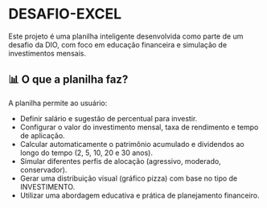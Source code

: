 # DESAFIO-EXCEL

Este projeto é uma planilha inteligente desenvolvida como parte de um desafio da DIO, com foco em educação financeira e simulação de investimentos mensais.

## 📊 O que a planilha faz?

A planilha permite ao usuário:

- Definir salário e sugestão de percentual para investir.
- Configurar o valor do investimento mensal, taxa de rendimento e tempo de aplicação.
- Calcular automaticamente o patrimônio acumulado e dividendos ao longo do tempo (2, 5, 10, 20 e 30 anos).
- Simular diferentes perfis de alocação (agressivo, moderado, conservador).
- Gerar uma distribuição visual (gráfico pizza) com base no tipo de INVESTIMENTO.
- Utilizar uma abordagem educativa e prática de planejamento financeiro.
